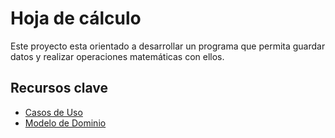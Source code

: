 # Hoja de cálculo

Este proyecto esta orientado a desarrollar un programa que permita guardar datos y realizar operaciones matemáticas con ellos.

## Recursos clave

- [Casos de Uso](casosDeUso)
- [Modelo de Dominio](modelosUML)
